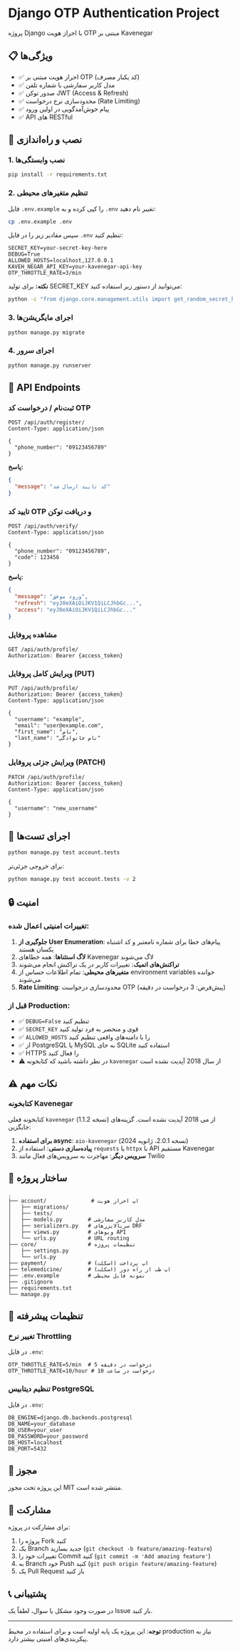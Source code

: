# Django OTP Authentication Project

پروژه Django با احراز هویت OTP مبتنی بر Kavenegar

## 📋 ویژگی‌ها

- ✅ احراز هویت مبتنی بر OTP (کد یکبار مصرف)
- ✅ مدل کاربر سفارشی با شماره تلفن
- ✅ صدور توکن JWT (Access & Refresh)
- ✅ محدودسازی نرخ درخواست (Rate Limiting)
- ✅ پیام خوش‌آمدگویی در اولین ورود
- ✅ API های RESTful

## 🚀 نصب و راه‌اندازی

### 1. نصب وابستگی‌ها

```bash
pip install -r requirements.txt
```

### 2. تنظیم متغیرهای محیطی

فایل `.env.example` را کپی کرده و به `.env` تغییر نام دهید:

```bash
cp .env.example .env
```

سپس مقادیر زیر را در فایل `.env` تنظیم کنید:

```env
SECRET_KEY=your-secret-key-here
DEBUG=True
ALLOWED_HOSTS=localhost,127.0.0.1
KAVEH_NEGAR_API_KEY=your-kavenegar-api-key
OTP_THROTTLE_RATE=3/min
```

**نکته:** برای تولید SECRET_KEY می‌توانید از دستور زیر استفاده کنید:

```bash
python -c "from django.core.management.utils import get_random_secret_key; print(get_random_secret_key())"
```

### 3. اجرای مایگریشن‌ها

```bash
python manage.py migrate
```

### 4. اجرای سرور

```bash
python manage.py runserver
```

## 📡 API Endpoints

### ثبت‌نام / درخواست کد OTP

```http
POST /api/auth/register/
Content-Type: application/json

{
  "phone_number": "09123456789"
}
```

**پاسخ:**
```json
{
  "message": "کد تایید ارسال شد"
}
```

### تایید کد OTP و دریافت توکن

```http
POST /api/auth/verify/
Content-Type: application/json

{
  "phone_number": "09123456789",
  "code": 123456
}
```

**پاسخ:**
```json
{
  "message": "ورود موفق",
  "refresh": "eyJ0eXAiOiJKV1QiLCJhbGc...",
  "access": "eyJ0eXAiOiJKV1QiLCJhbGc..."
}
```

### مشاهده پروفایل

```http
GET /api/auth/profile/
Authorization: Bearer {access_token}
```

### ویرایش کامل پروفایل (PUT)

```http
PUT /api/auth/profile/
Authorization: Bearer {access_token}
Content-Type: application/json

{
  "username": "example",
  "email": "user@example.com",
  "first_name": "نام",
  "last_name": "نام خانوادگی"
}
```

### ویرایش جزئی پروفایل (PATCH)

```http
PATCH /api/auth/profile/
Authorization: Bearer {access_token}
Content-Type: application/json

{
  "username": "new_username"
}
```

## 🧪 اجرای تست‌ها

```bash
python manage.py test account.tests
```

برای خروجی جزئی‌تر:

```bash
python manage.py test account.tests -v 2
```

## 🔒 امنیت

### تغییرات امنیتی اعمال شده:

1. **جلوگیری از User Enumeration**: پیام‌های خطا برای شماره نامعتبر و کد اشتباه یکسان هستند
2. **لاگ استثناها**: همه خطاهای Kavenegar لاگ می‌شوند
3. **تراکنش‌های اتمیک**: تغییرات کاربر در یک تراکنش انجام می‌شوند
4. **متغیرهای محیطی**: تمام اطلاعات حساس از environment variables خوانده می‌شوند
5. **Rate Limiting**: محدودسازی درخواست OTP (پیش‌فرض: 3 درخواست در دقیقه)

### قبل از Production:

- ✅ `DEBUG=False` تنظیم کنید
- ✅ `SECRET_KEY` قوی و منحصر به فرد تولید کنید
- ✅ `ALLOWED_HOSTS` را با دامنه‌های واقعی تنظیم کنید
- ✅ از PostgreSQL یا MySQL به جای SQLite استفاده کنید
- ✅ HTTPS را فعال کنید
- ⚠️  در نظر داشته باشید که کتابخونه `kavenegar` از سال 2018 آپدیت نشده است

## ⚠️ نکات مهم

### کتابخونه Kavenegar

کتابخونه فعلی `kavenegar` (نسخه 1.1.2) از می 2018 آپدیت نشده است. گزینه‌های جایگزین:

1. **برای استفاده async**: `aio-kavenegar` (نسخه 2.0.1، ژانویه 2024)
2. **پیاده‌سازی دستی**: استفاده از `requests` یا `httpx` با API مستقیم Kavenegar
3. **سرویس دیگر**: مهاجرت به سرویس‌های فعال مانند Twilio

## 📂 ساختار پروژه

```
.
├── account/              # اپ احراز هویت
│   ├── migrations/
│   ├── tests/
│   ├── models.py        # مدل کاربر سفارشی
│   ├── serializers.py   # سریالایزرهای DRF
│   ├── views.py         # ویوهای API
│   └── urls.py          # URL routing
├── core/                # تنظیمات پروژه
│   ├── settings.py
│   └── urls.py
├── payment/             # اپ پرداخت (اسکلت)
├── telemedicine/        # اپ طب از راه دور (اسکلت)
├── .env.example         # نمونه فایل محیطی
├── .gitignore
├── requirements.txt
└── manage.py
```

## 🔧 تنظیمات پیشرفته

### تغییر نرخ Throttling

در فایل `.env`:

```env
OTP_THROTTLE_RATE=5/min  # 5 درخواست در دقیقه
OTP_THROTTLE_RATE=10/hour # 10 درخواست در ساعت
```

### تنظیم دیتابیس PostgreSQL

در فایل `.env`:

```env
DB_ENGINE=django.db.backends.postgresql
DB_NAME=your_database
DB_USER=your_user
DB_PASSWORD=your_password
DB_HOST=localhost
DB_PORT=5432
```

## 📝 مجوز

این پروژه تحت مجوز MIT منتشر شده است.

## 🤝 مشارکت

برای مشارکت در پروژه:

1. پروژه را Fork کنید
2. یک Branch جدید بسازید (`git checkout -b feature/amazing-feature`)
3. تغییرات خود را Commit کنید (`git commit -m 'Add amazing feature'`)
4. به Branch خود Push کنید (`git push origin feature/amazing-feature`)
5. یک Pull Request باز کنید

## 📞 پشتیبانی

در صورت وجود مشکل یا سوال، لطفاً یک Issue باز کنید.

---

**توجه**: این پروژه یک پایه اولیه است و برای استفاده در محیط production نیاز به پیکربندی‌های امنیتی بیشتر دارد.
